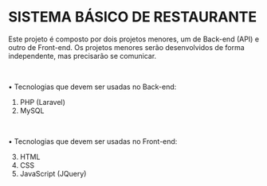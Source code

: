 <h1>SISTEMA BÁSICO DE RESTAURANTE</h1>

Este projeto é composto por dois projetos menores, um de Back-end (API) e outro de Front-end. Os projetos menores serão desenvolvidos de forma independente, mas precisarão se
comunicar.

<br>

• Tecnologias que devem ser usadas no Back-end:

1. PHP (Laravel)
2. MySQL

<br>

• Tecnologias que devem ser usadas no Front-end:

3. HTML
4. CSS
5. JavaScript (JQuery)
